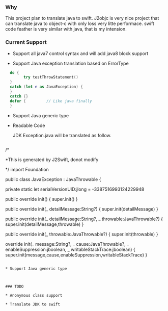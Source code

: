 ### Why

This project plan to translate java to swift. J2objc is very nice project that can translate java to object-c with only loss very litte performace. swift code feather is very similar with java, that is my intension.

### Current Support

* Support all java7 control syntax and will add java8 block support
  
* Support  Java exception translation based on ErrorType
  
``` swift
  do {
        try testThrowStatement()
  }
  catch (let e as JavaException) {
  }
  catch {}
  defer {         // Like java finally
  }
```
  
* Support Java generic type
  
* Readable Code
  
  JDK Exception.java will be translated as follow.
  
  ``` 
  
/*
  
   *This is generated by J2Swift, donot modify 
  
*/
import Foundation
  
public class JavaException : JavaThrowable {
  
   private static let serialVersionUID:jlong = -3387516993124229948

public override init()  {
  super.init()
}

public override init(_ detailMessage:String?)  {
  super.init(detailMessage)
}

public override init(_ detailMessage:String?, _ throwable:JavaThrowable?)  {
  super.init(detailMessage,throwable)
}

public override init(_ throwable:JavaThrowable?)  {
  super.init(throwable)
}

override init(_ message:String?, _ cause:JavaThrowable?, _ enableSuppression:jboolean, _ writableStackTrace:jboolean)  {
  super.init(message,cause,enableSuppression,writableStackTrace)
}
```

* Support Java generic type
  
  ​

### TODO

* Anonymous class support
  
* Translate JDK to swift
  ​
    ​